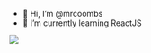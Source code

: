 - 👋 Hi, I’m @mrcoombs
- 🌱 I’m currently learning ReactJS

<img src="https://github-readme-stats.vercel.app/api?username=mrcoombs&&show_icons=true&title_color=ffffff&icon_color=bb2acf&text_color=daf7dc&bg_color=151515">
<!---
mrcoombs/mrcoombs is a ✨ special ✨ repository because its `README.md` (this file) appears on your GitHub profile.
You can click the Preview link to take a look at your changes.
--->

